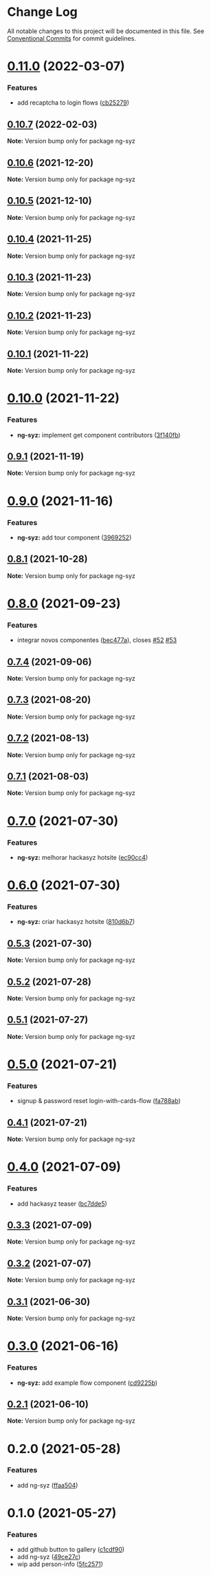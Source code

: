 # Change Log

All notable changes to this project will be documented in this file.
See [Conventional Commits](https://conventionalcommits.org) for commit guidelines.

# [0.11.0](https://github.com/wizsolucoes/syz/compare/ng-syz@0.10.7...ng-syz@0.11.0) (2022-03-07)


### Features

* add recaptcha to login flows ([cb25279](https://github.com/wizsolucoes/syz/commit/cb252792a5dde23ac0046bd025ccb99609854edd))





## [0.10.7](https://github.com/wizsolucoes/syz/compare/ng-syz@0.10.6...ng-syz@0.10.7) (2022-02-03)

**Note:** Version bump only for package ng-syz





## [0.10.6](https://github.com/wizsolucoes/syz/compare/ng-syz@0.10.5...ng-syz@0.10.6) (2021-12-20)

**Note:** Version bump only for package ng-syz





## [0.10.5](https://github.com/wizsolucoes/syz/compare/ng-syz@0.10.4...ng-syz@0.10.5) (2021-12-10)

**Note:** Version bump only for package ng-syz





## [0.10.4](https://github.com/wizsolucoes/syz/compare/ng-syz@0.10.3...ng-syz@0.10.4) (2021-11-25)

**Note:** Version bump only for package ng-syz





## [0.10.3](https://github.com/wizsolucoes/syz/compare/ng-syz@0.10.2...ng-syz@0.10.3) (2021-11-23)

**Note:** Version bump only for package ng-syz





## [0.10.2](https://github.com/wizsolucoes/syz/compare/ng-syz@0.10.1...ng-syz@0.10.2) (2021-11-23)

**Note:** Version bump only for package ng-syz





## [0.10.1](https://github.com/wizsolucoes/syz/compare/ng-syz@0.10.0...ng-syz@0.10.1) (2021-11-22)

**Note:** Version bump only for package ng-syz





# [0.10.0](https://github.com/wizsolucoes/syz/compare/ng-syz@0.9.1...ng-syz@0.10.0) (2021-11-22)


### Features

* **ng-syz:** implement get component contributors ([3f140fb](https://github.com/wizsolucoes/syz/commit/3f140fb444cdc678b8d07e1c6f3112352213f13a))





## [0.9.1](https://github.com/wizsolucoes/syz/compare/ng-syz@0.9.0...ng-syz@0.9.1) (2021-11-19)

**Note:** Version bump only for package ng-syz





# [0.9.0](https://github.com/wizsolucoes/syz/compare/ng-syz@0.8.1...ng-syz@0.9.0) (2021-11-16)


### Features

* **ng-syz:** add tour component ([3969252](https://github.com/wizsolucoes/syz/commit/3969252a23989588b543b9c1d0c7d7730ee78374))





## [0.8.1](https://github.com/wizsolucoes/syz/compare/ng-syz@0.8.0...ng-syz@0.8.1) (2021-10-28)

**Note:** Version bump only for package ng-syz





# [0.8.0](https://github.com/wizsolucoes/syz/compare/ng-syz@0.7.4...ng-syz@0.8.0) (2021-09-23)


### Features

* integrar novos componentes ([bec477a](https://github.com/wizsolucoes/syz/commit/bec477a1bfe0fa432d1f6a8f83f5f2ca5e388f29)), closes [#52](https://github.com/wizsolucoes/syz/issues/52) [#53](https://github.com/wizsolucoes/syz/issues/53)





## [0.7.4](https://github.com/wizsolucoes/syz/compare/ng-syz@0.7.3...ng-syz@0.7.4) (2021-09-06)

**Note:** Version bump only for package ng-syz





## [0.7.3](https://github.com/wizsolucoes/syz/compare/ng-syz@0.7.2...ng-syz@0.7.3) (2021-08-20)

**Note:** Version bump only for package ng-syz





## [0.7.2](https://github.com/wizsolucoes/syz/compare/ng-syz@0.7.1...ng-syz@0.7.2) (2021-08-13)

**Note:** Version bump only for package ng-syz





## [0.7.1](https://github.com/wizsolucoes/syz/compare/ng-syz@0.7.0...ng-syz@0.7.1) (2021-08-03)

**Note:** Version bump only for package ng-syz





# [0.7.0](https://github.com/wizsolucoes/syz/compare/ng-syz@0.6.0...ng-syz@0.7.0) (2021-07-30)


### Features

* **ng-syz:** melhorar hackasyz hotsite ([ec90cc4](https://github.com/wizsolucoes/syz/commit/ec90cc433b63fdef990b7efd1e9e163386d7ce58))





# [0.6.0](https://github.com/wizsolucoes/syz/compare/ng-syz@0.5.3...ng-syz@0.6.0) (2021-07-30)


### Features

* **ng-syz:** criar hackasyz hotsite ([810d6b7](https://github.com/wizsolucoes/syz/commit/810d6b75fed2fb8fa2acfe05b768279d9af885bd))





## [0.5.3](https://github.com/wizsolucoes/syz/compare/ng-syz@0.5.2...ng-syz@0.5.3) (2021-07-30)

**Note:** Version bump only for package ng-syz





## [0.5.2](https://github.com/wizsolucoes/syz/compare/ng-syz@0.5.1...ng-syz@0.5.2) (2021-07-28)

**Note:** Version bump only for package ng-syz





## [0.5.1](https://github.com/wizsolucoes/syz/compare/ng-syz@0.5.0...ng-syz@0.5.1) (2021-07-27)

**Note:** Version bump only for package ng-syz





# [0.5.0](https://github.com/wizsolucoes/syz/compare/ng-syz@0.4.1...ng-syz@0.5.0) (2021-07-21)


### Features

* signup & password reset login-with-cards-flow ([fa788ab](https://github.com/wizsolucoes/syz/commit/fa788abf8fcef11455dd0040d0eb4e1eb9a4cc5e))





## [0.4.1](https://github.com/wizsolucoes/syz/compare/ng-syz@0.4.0...ng-syz@0.4.1) (2021-07-21)

**Note:** Version bump only for package ng-syz





# [0.4.0](https://github.com/wizsolucoes/syz/compare/ng-syz@0.3.3...ng-syz@0.4.0) (2021-07-09)


### Features

* add hackasyz teaser ([bc7dde5](https://github.com/wizsolucoes/syz/commit/bc7dde5784091d399b04248e0abf495f6d1cdaae))





## [0.3.3](https://github.com/wizsolucoes/syz/compare/ng-syz@0.3.2...ng-syz@0.3.3) (2021-07-09)

**Note:** Version bump only for package ng-syz





## [0.3.2](https://github.com/wizsolucoes/syz/compare/ng-syz@0.3.1...ng-syz@0.3.2) (2021-07-07)

**Note:** Version bump only for package ng-syz





## [0.3.1](https://github.com/wizsolucoes/syz/compare/ng-syz@0.3.0...ng-syz@0.3.1) (2021-06-30)

**Note:** Version bump only for package ng-syz





# [0.3.0](https://github.com/wizsolucoes/syz/compare/ng-syz@0.2.1...ng-syz@0.3.0) (2021-06-16)


### Features

* **ng-syz:** add example flow component ([cd9225b](https://github.com/wizsolucoes/syz/commit/cd9225bfa310222a2060a49e72f3109588d1007b))





## [0.2.1](https://github.com/wizsolucoes/syz/compare/ng-syz@0.2.0...ng-syz@0.2.1) (2021-06-10)

**Note:** Version bump only for package ng-syz





# 0.2.0 (2021-05-28)


### Features

* add ng-syz ([ffaa504](https://github.com/wizsolucoes/syz/commit/ffaa504bf384fa7d557c0b1f37ab2fbc17b2ecf3))





# 0.1.0 (2021-05-27)


### Features

* add github button to gallery ([c1cdf90](https://github.com/wizsolucoes/syz/commit/c1cdf9070ec1b2d4c9a145cc1b523aaff3e9143b))
* add ng-syz ([49ce27c](https://github.com/wizsolucoes/syz/commit/49ce27c22f3c6e48538556f96c457ec19fba7ec8))
* wip add person-info ([5fc2571](https://github.com/wizsolucoes/syz/commit/5fc2571e377c73fc84ccd9802a29947b373425df))
